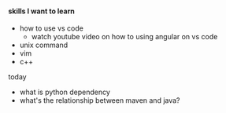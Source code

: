 #### skills I want to learn

- how to use vs code
  - watch youtube video on how to using angular on vs code
- unix command
- vim
- c++

today 
- what is python dependency
- what's the relationship between maven and java?
